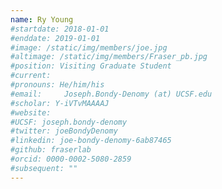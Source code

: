 ```yaml
---
name: Ry Young
#startdate: 2018-01-01
#enddate: 2019-01-01
#image: /static/img/members/joe.jpg
#altimage: /static/img/members/Fraser_pb.jpg
#position: Visiting Graduate Student
#current:
#pronouns: He/him/his
#email: 	Joseph.Bondy-Denomy (at) UCSF.edu
#scholar: Y-iVTvMAAAAJ
#website:
#UCSF: joseph.bondy-denomy
#twitter: joeBondyDenomy
#linkedin: joe-bondy-denomy-6ab87465
#github: fraserlab
#orcid: 0000-0002-5080-2859
#subsequent: ""
---
```


